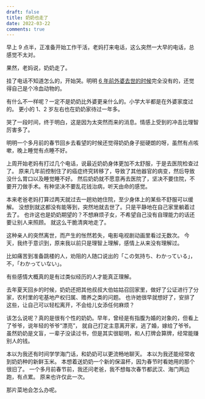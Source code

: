 ```yaml
---
draft: false
title: 奶奶也走了
date: 2022-03-22
comments: true
---
```


早上 9 点半，正准备开始工作干活，老妈打来电话，这么突然一大早的电话，总感觉不太对。

果然，老妈说，奶奶走了。

挂了电话不知道怎么的，开始哭。明明 [6 年前外婆去世的时候](../2016-04-07-for-granny/)完全没有的，还觉得自己是个冷血动物的。

有什么不一样呢？一定不是奶奶比外婆更亲什么的。小学大半都是在外婆家度过的。
更小的 1、2 岁左右也在奶奶家待过一年多。

哭了一段时间，终于明白，这是因为太突然而来的消息。情感上受到的冲击比理智厉害多了。

明明一个多月前的春节回乡去看望的时候还觉得奶奶身子挺硬朗的呀，虽然有点咳嗽，晚上睡觉有点睡不好。

上周开始老妈有打过几个电话，说最近奶奶身体更加不太舒服，于是去医院检查过了。
原来几年前控制住了的癌症终究转移了，导致了其他器官的病变，然后导致没什么胃口以及睡觉睡不好。
然后奶奶就不愿意再去医院了，坚决不要住院，不要开刀做手术。有种坚决不要乱花钱治病，听天由命的感觉。

本来老爸老妈打算过两天就过去一趟劝她住院，至少身体上的某些不舒服可以缓解。
没想到就这都没有能等到，突然地就去世了。只是平静地在自己家里躺着过去了。
也许这也是奶奶期望的？不想麻烦子女，不希望自己没有自理能力的话还要让别人来照顾。
就这么干脆清爽地走了。

这种亲人的突然离世，而产生的怅然若失，电影电视剧动画里看过无数次。
今天，我终于意识到，原来我以前只是理智上理解，感情上从来没有理解过。

比如痛苦到准备跳楼的人，劝阻的人随口说出的「この気持ち、わかっている」，不，「わかっていない」。

有些感情大概真的是有过类似经历的人才能真正理解。

去年夏天回乡的时候，奶奶还把其他叔叔大伯姑姑召回家里，做好了公证进行了分家，农村里的宅基地产权归属、赡养之类的问题。
也许她很早就想好了，安排了这些，让自己可以轻松离开，不会给儿女添任何麻烦？

该怎么说呢？真的是很有个性的奶奶。早年，曾经是有指腹为婚的对象的，但看上了爷爷，说年轻的爷爷“漂亮”，
就自己打定主意离开家，逃了婚，嫁给了爷爷。
虽然奶奶是文盲，一辈子没读过书，但是其实很聪明，和人打牌会算牌，经常能赚别人的钱。


本以为我还有时间学学海门话，和奶奶可以更流畅地聊天。
本以为我还能经常收到奶奶种的新鲜玉米。
本想着送奶奶一个新的保温杯，因为春节时看她用的那个很旧了。
一个多月前春节前，我还问老爸，我不想每次春节都武汉、海门两边跑，有点累。
原来也许仅此一次。


那片菜地会怎么办呢。
